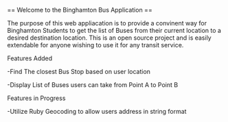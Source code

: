 == Welcome to the Binghamton Bus Application ==

The purpose of this web appliacation is to provide a convinent way for Binghamton Students to get the list of Buses from their current location to a desired destination location. This is an open source project and is easily extendable for anyone wishing to use it for any transit service.


Features Added

-Find The closest Bus Stop based on user location

-Display List of Buses users can take from Point A to Point B


Features in Progress

-Utilize Ruby Geocoding to allow users address in string format


